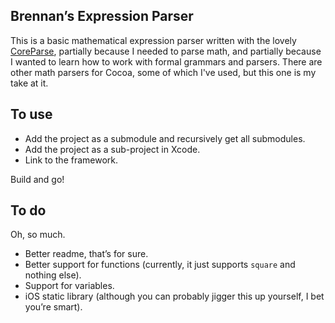 Brennan’s Expression Parser
---------------------------

This is a basic mathematical expression parser written with the lovely [CoreParse](https://github.com/beelsebob/CoreParse), partially because I needed to parse math, and partially because I wanted to learn how to work with formal grammars and parsers. There are other math parsers for Cocoa, some of which I've used, but this one is my take at it.

To use
------

* Add the project as a submodule and recursively get all submodules.
* Add the project as a sub-project in Xcode.
* Link to the framework.

Build and go!

To do
-----

Oh, so much.

* Better readme, that’s for sure.
* Better support for functions (currently, it just supports `square` and nothing else).
* Support for variables.
* iOS static library (although you can probably jigger this up yourself, I bet you’re smart).

